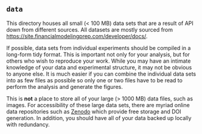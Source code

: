 ## `data`
This directory houses all small (< 100 MB) data sets that are a result of API down from different sources. All datasets are mostly sourced from https://site.financialmodelingprep.com/developer/docs/. 

If possible, data sets from individual experiments should be compiled in a long-form tidy format. This is important not only for your analysis, but for others who wish to reproduce your work. While you may have an intimate knowledge of your data and experimental structure, it may not be obvious to anyone else. It is much easier if you can combine the individual data sets into as few files as possible so only one or two files have to be read to perform the analysis and generate the figures. 

This is **not** a place to store all of your large (> 1000 MB) data files, such as images. For accessibility of these large data sets, there are myriad online data repositories such as [Zenodo](https://zenodo.org) which provide free storage and DOI generation. In addition, you should have all of your data backed up locally with redundancy.